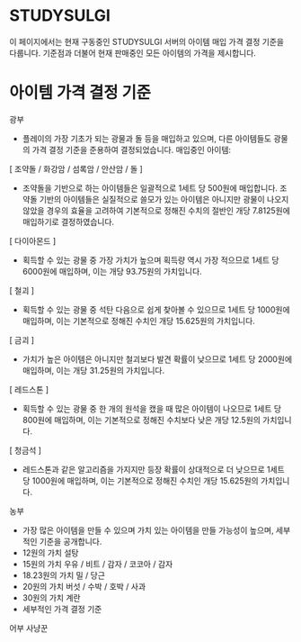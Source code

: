 # STUDYSULGI
이 페이지에서는 현재 구동중인 STUDYSULGI 서버의 아이템 매입 가격 결정 기준을 다룹니다.
기준점과 더불어 현재 판매중인 모든 아이템의 가격을 제시합니다.

# 아이템 가격 결정 기준

광부
- 플레이의 가장 기초가 되는 광물과 돌 등을 매입하고 있으며, 다른 아이템들도 광물의 가격 결정 기준을 준용하여 결정되었습니다.
매입중인 아이템:

[ 조약돌 / 화강암 / 섬록암 / 안산암 / 돌 ]

- 조약돌을 기반으로 하는 아이템들은 일괄적으로 1세트 당 500원에 매입합니다. 조약돌 기반의 아이템들은 실질적으로 쓸모가 있는 아이템은 아니지만 광물이 나오지 않았을 경우의 효율을 고려하여 기본적으로 정해진 수치의 절반인 개당 7.8125원에 매입하기로 결정하였습니다.

[ 다이아몬드 ]

- 획득할 수 있는 광물 중 가장 가치가 높으며 획득량 역시 가장 적으므로 1세트 당 6000원에 매입하며, 이는 개당 93.75원의 가치입니다.

[ 철괴 ]

- 획득할 수 있는 광물 중 석탄 다음으로 쉽게 찾아볼 수 있으므로 1세트 당 1000원에 매입하며, 이는 기본적으로 정해진 수치인 개당 15.625원의 가치입니다.

[ 금괴 ]

- 가치가 높은 아이템은 아니지만 철괴보다 발견 확률이 낮으므로 1세트 당 2000원에 매입하며, 이는 개당 31.25원의 가치입니다.

[ 레드스톤 ]

- 획득할 수 있는 광물 중 한 개의 원석을 캤을 때 많은 아이템이 나오므로 1세트 당 800원에 매입하며, 이는 기본적으로 정해진 수치보다 낮은 개당 12.5원의 가치입니다.

[ 청금석 ]

- 레드스톤과 같은 알고리즘을 가지지만 등장 확률이 상대적으로 더 낮으므로 1세트 당 1000원에 매입하며, 이는 기본적으로 정해진 수치인 개당 15.625원의 가치입니다.

농부
- 가장 많은 아이템을 만들 수 있으며 가치 있는 아이템을 만들 가능성이 높으며, 세부적인 기준을 공개합니다.
- 12원의 가치
  설탕
- 15원의 가치
  우유 / 비트 / 감자 / 코코아 / 감자 
- 18.23원의 가치
  밀 / 당근
- 20원의 가치
  버섯 / 수박 / 호박 / 사과
- 30원의 가치
  계란
- 세부적인 가격 결정 기준


어부
사냥꾼
